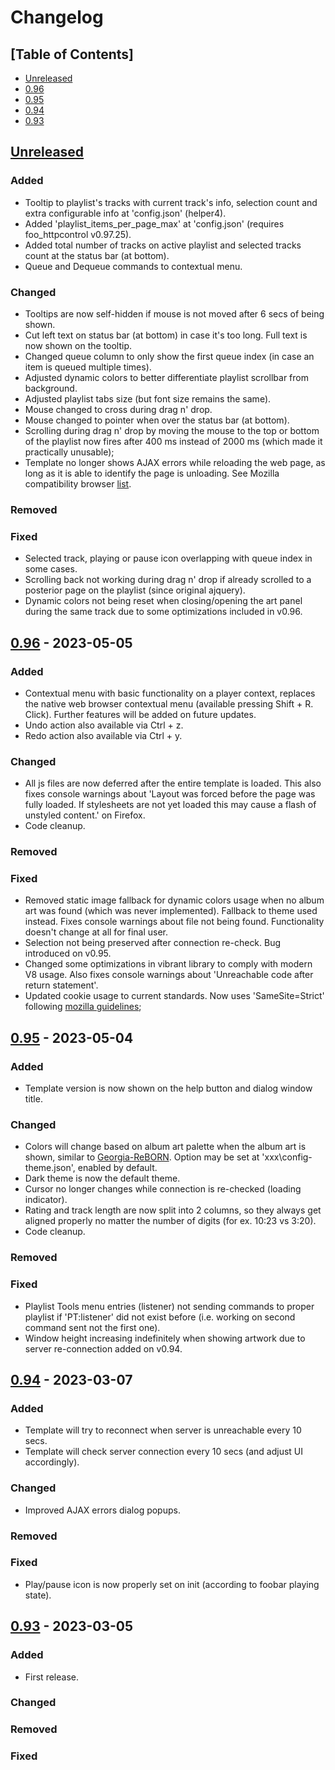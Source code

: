 # Changelog

## [Table of Contents]
- [Unreleased](#unreleased)
- [0.96](#096---2023-05-05)
- [0.95](#095---2023-05-04)
- [0.94](#094---2023-03-07)
- [0.93](#093---2023-03-05)

## [Unreleased][]
### Added
- Tooltip to playlist's tracks with current track's info, selection count and extra configurable info at 'config.json' (helper4).
- Added 'playlist_items_per_page_max' at 'config.json' (requires foo_httpcontrol v0.97.25).
- Added total number of tracks on active playlist and selected tracks count at the status bar (at bottom).
- Queue and Dequeue commands to contextual menu.
### Changed
- Tooltips are now self-hidden if mouse is not moved after 6 secs of being shown.
- Cut left text on status bar (at bottom) in case it's too long. Full text is now shown on the tooltip.
- Changed queue column to only show the first queue index (in case an item is queued multiple times).
- Adjusted dynamic colors to better differentiate playlist scrollbar from background.
- Adjusted playlist tabs size (but font size remains the same).
- Mouse changed to cross during drag n' drop.
- Mouse changed to pointer when over the status bar (at bottom).
- Scrolling during drag n' drop by moving the mouse to the top or bottom of the playlist now fires after 400 ms instead of 2000 ms (which made it practically unusable);
- Template no longer shows AJAX errors while reloading the web page, as long as it is able to identify the page is unloading. See Mozilla compatibility browser [list](https://developer.mozilla.org/en-US/docs/Web/API/Window/beforeunload_event).
### Removed
### Fixed
- Selected track, playing or pause icon overlapping with queue index in some cases.
- Scrolling back not working during drag n' drop if already scrolled to a posterior page on the playlist (since original ajquery).
- Dynamic colors not being reset when closing/opening the art panel during the same track due to some optimizations included in v0.96.

## [0.96] - 2023-05-05
### Added
- Contextual menu with basic functionality on a player context, replaces the native web browser contextual menu (available pressing Shift + R. Click). Further features will be added on future updates.
- Undo action also available via Ctrl + z.
- Redo action also available via Ctrl + y.
### Changed
- All js files are now deferred after the entire template is loaded. This also fixes console warnings about 'Layout was forced before the page was fully loaded. If stylesheets are not yet loaded this may cause a flash of unstyled content.' on Firefox.
- Code cleanup.
### Removed
### Fixed
- Removed static image fallback for dynamic colors usage when no album art was found (which was never implemented). Fallback to theme used instead. Fixes console warnings about file not being found. Functionality doesn't change at all for final user.
- Selection not being preserved after connection re-check. Bug introduced on v0.95.
- Changed some optimizations in vibrant library to comply with modern V8 usage. Also fixes console warnings about 'Unreachable code after return statement'.
- Updated cookie usage to current standards. Now uses 'SameSite=Strict' following [mozilla guidelines](https://developer.mozilla.org/en-US/docs/Web/HTTP/Headers/Set-Cookie);

## [0.95] - 2023-05-04
### Added
- Template version is now shown on the help button and dialog window title.
### Changed
- Colors will change based on album art palette when the album art is shown, similar to [Georgia-ReBORN](https://github.com/TT-ReBORN/Georgia-ReBORN). Option may be set at 'xxx\config-theme.json', enabled by default.
- Dark theme is now the default theme.
- Cursor no longer changes while connection is re-checked (loading indicator).
- Rating and track length are now split into 2 columns, so they always get aligned properly no matter the number of digits (for ex. 10:23 vs 3:20).
- Code cleanup.
### Removed
### Fixed
- Playlist Tools menu entries (listener) not sending commands to proper playlist if 'PT:listener' did not exist before (i.e. working on second command sent not the first one).
- Window height increasing indefinitely when showing artwork due to server re-connection added on v0.94.

## [0.94] - 2023-03-07
### Added
- Template will try to reconnect when server is unreachable every 10 secs.
- Template will check server connection every 10 secs (and adjust UI accordingly).
### Changed
- Improved AJAX errors dialog popups.
### Removed
### Fixed
- Play/pause icon is now properly set on init (according to foobar playing state).

## [0.93] - 2023-03-05
### Added
- First release.
### Changed
### Removed
### Fixed

[Unreleased]: https://github.com/regorxxx/ajquery-xxx/compare/v0.96...HEAD
[0.96]: https://github.com/regorxxx/ajquery-xxx/compare/v0.95...v0.95
[0.95]: https://github.com/regorxxx/ajquery-xxx/compare/v0.94...v0.95
[0.94]: https://github.com/regorxxx/ajquery-xxx/compare/v0.93...v0.94
[0.93]: https://github.com/regorxxx/ajquery-xxx/compare/2fd0f3d...v0.93